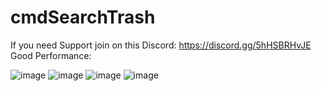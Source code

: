 
# cmdSearchTrash
If you need Support join on this Discord: https://discord.gg/5hHSBRHvJE
Good Performance:

![image](https://github.com/cmdscripts/cmdNPCCreator/assets/123102218/daecd235-808e-432a-9e71-5614f09ea1e3)
![image](https://github.com/cmdscripts/cmdNPCCreator/assets/123102218/ecf666a9-f428-4939-a05f-2af332e9179a)
![image](https://github.com/cmdscripts/cmdNPCCreator/assets/123102218/96886877-2959-4fb1-a187-6e3b5ed7a943)
![image](https://github.com/cmdscripts/cmdNPCCreator/assets/123102218/63648000-0ffd-41fb-b26e-49bf1e83ff0c)
